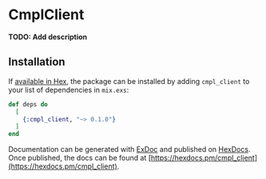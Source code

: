 # CmplClient

**TODO: Add description**

## Installation

If [available in Hex](https://hex.pm/docs/publish), the package can be installed
by adding `cmpl_client` to your list of dependencies in `mix.exs`:

```elixir
def deps do
  [
    {:cmpl_client, "~> 0.1.0"}
  ]
end
```

Documentation can be generated with [ExDoc](https://github.com/elixir-lang/ex_doc)
and published on [HexDocs](https://hexdocs.pm). Once published, the docs can
be found at [https://hexdocs.pm/cmpl_client](https://hexdocs.pm/cmpl_client).

